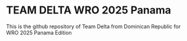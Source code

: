 # TEAM DELTA WRO 2025 Panama
This is the github repository of Team Delta from Dominican Republic for WRO 2025 Panama Edition 
